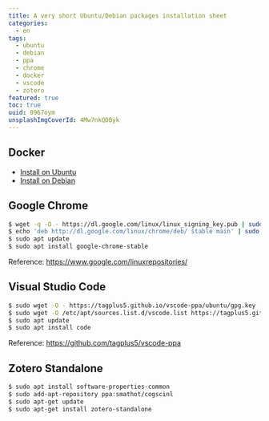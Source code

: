 ```yaml
---
title: A very short Ubuntu/Debian packages installation sheet
categories:
  - en
tags:
  - ubuntu
  - debian
  - ppa
  - chrome
  - docker
  - vscode
  - zotero
featured: true
toc: true
uuid: 0967oym
unsplashImgCoverId: 4Mw7nkQDByk
---
```


## Docker

- [Install on Ubuntu](https://docs.docker.com/engine/installation/linux/ubuntulinux/)
- [Install on Debian](https://docs.docker.com/engine/installation/linux/debian/)

## Google Chrome

```bash
$ wget -q -O - https://dl.google.com/linux/linux_signing_key.pub | sudo apt-key add -
$ echo 'deb http://dl.google.com/linux/chrome/deb/ stable main' | sudo tee /etc/apt/sources.list.d/google-chrome.list
$ sudo apt update
$ sudo apt install google-chrome-stable 
```

Reference: <https://www.google.com/linuxrepositories/>

## Visual Studio Code

```bash
$ sudo wget -O - https://tagplus5.github.io/vscode-ppa/ubuntu/gpg.key | sudo apt-key add -
$ sudo wget -O /etc/apt/sources.list.d/vscode.list https://tagplus5.github.io/vscode-ppa/ubuntu/vscode.list
$ sudo apt update
$ sudo apt install code
```

Reference: <https://github.com/tagplus5/vscode-ppa>

## Zotero Standalone

```bash
$ sudo apt install software-properties-common
$ sudo add-apt-repository ppa:smathot/cogscinl
$ sudo apt-get update
$ sudo apt-get install zotero-standalone
```

